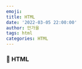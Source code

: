 ```yaml
---
emoji:
title: HTML
date: '2022-03-05 22:00:00'
author: 안가을
tags: html
categories: HTML
---
```


### 💙 HTML

```toc

```
